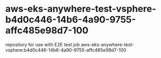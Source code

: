# aws-eks-anywhere-test-vsphere-b4d0c446-14b6-4a90-9755-affc485e98d7-100
repository for use with E2E test job aws-eks-anywhere-test-vsphere:b4d0c446-14b6-4a90-9755-affc485e98d7-100
